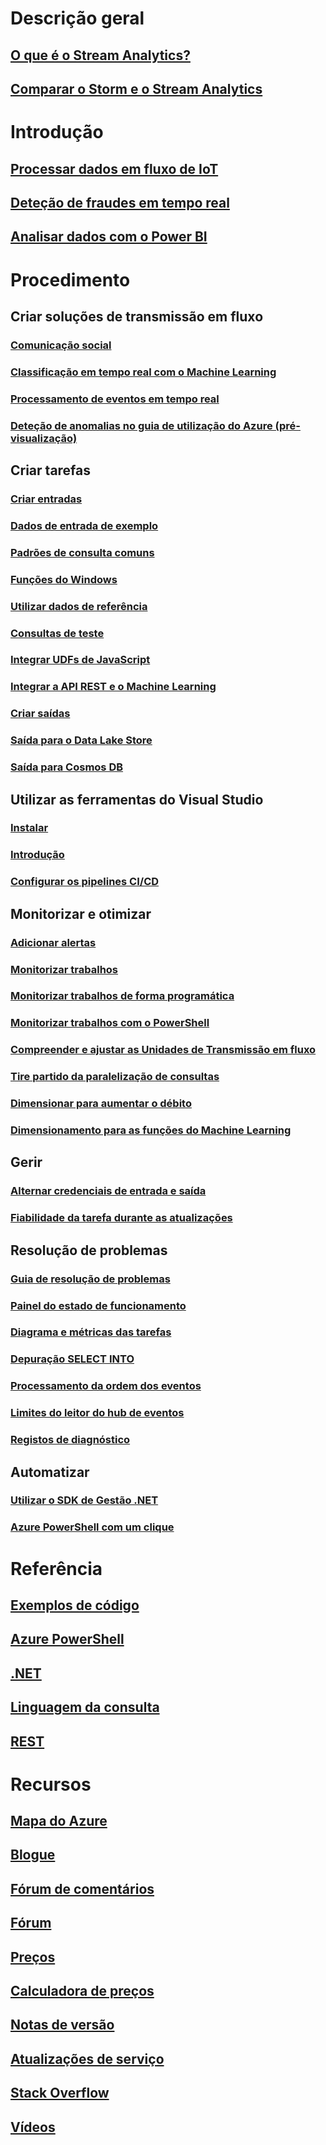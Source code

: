 # Descrição geral
## [O que é o Stream Analytics?](stream-analytics-introduction.md)
## [Comparar o Storm e o Stream Analytics](stream-analytics-comparison-storm.md)

# Introdução
## [Processar dados em fluxo de IoT](stream-analytics-get-started-with-azure-stream-analytics-to-process-data-from-iot-devices.md)
## [Deteção de fraudes em tempo real](stream-analytics-real-time-fraud-detection.md)
## [Analisar dados com o Power BI](stream-analytics-power-bi-dashboard.md)

# Procedimento

## Criar soluções de transmissão em fluxo
### [Comunicação social](stream-analytics-twitter-sentiment-analysis-trends.md)
### [Classificação em tempo real com o Machine Learning](stream-analytics-machine-learning-integration-tutorial.md)
### [Processamento de eventos em tempo real](stream-analytics-real-time-event-processing-reference-architecture.md)
### [Deteção de anomalias no guia de utilização do Azure (pré-visualização)](stream-analytics-machine-learning-anomaly-detection.md)

## Criar tarefas
### [Criar entradas](stream-analytics-define-inputs.md)
### [Dados de entrada de exemplo](stream-analytics-sample-data-input.md)
### [Padrões de consulta comuns](stream-analytics-stream-analytics-query-patterns.md)
### [Funções do Windows](stream-analytics-window-functions.md)
### [Utilizar dados de referência](stream-analytics-use-reference-data.md)
### [Consultas de teste](stream-analytics-test-query.md)
### [Integrar UDFs de JavaScript](stream-analytics-javascript-user-defined-functions.md)
### [Integrar a API REST e o Machine Learning](stream-analytics-how-to-configure-azure-machine-learning-endpoints-in-stream-analytics.md)
### [Criar saídas](stream-analytics-define-outputs.md)
### [Saída para o Data Lake Store](stream-analytics-data-lake-output.md)
### [Saída para Cosmos DB](stream-analytics-documentdb-output.md)

## Utilizar as ferramentas do Visual Studio
### [Instalar](stream-analytics-tools-for-visual-studio-install.md)
### [Introdução](stream-analytics-tools-for-visual-studio.md)
### [Configurar os pipelines CI/CD](stream-analytics-tools-for-visual-studio-cicd.md)

## Monitorizar e otimizar
### [Adicionar alertas](stream-analytics-set-up-alerts.md)
### [Monitorizar trabalhos](stream-analytics-monitoring.md)
### [Monitorizar trabalhos de forma programática](stream-analytics-monitor-jobs.md)
### [Monitorizar trabalhos com o PowerShell](stream-analytics-monitor-and-manage-jobs-use-powershell.md)
### [Compreender e ajustar as Unidades de Transmissão em fluxo](stream-analytics-streaming-unit-consumption.md)
### [Tire partido da paralelização de consultas](stream-analytics-parallelization.md)
### [Dimensionar para aumentar o débito](stream-analytics-scale-jobs.md)
### [Dimensionamento para as funções do Machine Learning](stream-analytics-scale-with-machine-learning-functions.md)

## Gerir
### [Alternar credenciais de entrada e saída](stream-analytics-login-credentials-inputs-outputs.md)
### [Fiabilidade da tarefa durante as atualizações](stream-analytics-job-reliability.md)

## Resolução de problemas
### [Guia de resolução de problemas](stream-analytics-troubleshooting-guide.md)
### [Painel do estado de funcionamento](stream-analytics-resource-health.md)
### [Diagrama e métricas das tarefas](stream-analytics-job-diagram-with-metrics.md)
### [Depuração SELECT INTO](stream-analytics-select-into.md)
### [Processamento da ordem dos eventos](stream-analytics-out-of-order-and-late-events.md)
### [Limites do leitor do hub de eventos](stream-analytics-event-hub-consumer-groups.md)
### [Registos de diagnóstico](stream-analytics-job-diagnostic-logs.md)

## Automatizar
### [Utilizar o SDK de Gestão .NET](stream-analytics-dotnet-management-sdk.md)
### [Azure PowerShell com um clique](https://github.com/Azure/azure-stream-analytics/tree/master/Samples/ASAOneClick)

# Referência
## [Exemplos de código](https://azure.microsoft.com/en-us/resources/samples/?service=stream-analytics)
## [Azure PowerShell](/powershell/module/azurerm.streamanalytics)
## [.NET](/dotnet/api/microsoft.azure.management.streamanalytics)
## [Linguagem da consulta](https://msdn.microsoft.com/library/azure/dn834998)
## [REST](/rest/api/streamanalytics)

# Recursos
## [Mapa do Azure](https://azure.microsoft.com/roadmap/)
## [Blogue](http://blogs.msdn.com/b/streamanalytics/)
## [Fórum de comentários](http://feedback.azure.com/forums/270577-azure-stream-analytics)
## [Fórum](https://social.msdn.microsoft.com/Forums/en-US/home?forum=AzureStreamAnalytics)
## [Preços](https://azure.microsoft.com/pricing/details/stream-analytics/)
## [Calculadora de preços](https://azure.microsoft.com/pricing/calculator/)
## [Notas de versão](stream-analytics-release-notes.md)
## [Atualizações de serviço](https://azure.microsoft.com/updates/?product=stream-analytics)
## [Stack Overflow](http://stackoverflow.com/questions/tagged/azure-stream-analytics)
## [Vídeos](https://azure.microsoft.com/documentation/videos/index/?services=stream-analytics)
